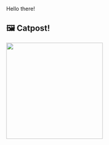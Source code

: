 Hello there!



## 🖼️ Catpost!

<sub>
    <img src="https://cdn2.thecatapi.com/images/7jg.jpg" height="256">
</sub>

